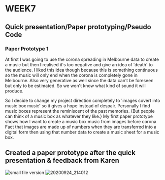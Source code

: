 # WEEK7

## Quick presentation/Paper prototyping/Pseudo Code

### Paper Prototype 1

At first I was going to use the corona spreading in Melbourne data to create a music but then I realised it's too negative and give an idea of 'death' to the audience. I liked this idea though because this is something continuous so the music will only end when the corona is completely gone in Melbourne. Also very generative as well since the data can't be foreseen but only to be estimated. So we won't know what kind of sound it will produce.

So I decide to change my project direction completely to 'images covert into music box music' so it gives a hope instead of despair. Personally I find music boxes represent the reminiscent of the past memories. {But people can think of a music box as whatever they like.} My first paper prototype shows how I want to create a music box music from images before corona.
Fact that images are made up of numbers when they are transferred into a digital form then using that number data to create a music sheet for a music box.

## Created a paper prototype after the quick presentation & feedback from Karen
![small file version](https://user-images.githubusercontent.com/68723268/96743967-41266680-1410-11eb-9f09-4b28bcfb5c9b.JPG) ![20200924_214012](https://user-images.githubusercontent.com/68723268/94141696-7e9ae100-feb0-11ea-84c4-ee24b8741098.gif)


